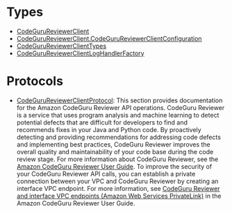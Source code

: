 # Types

  - [CodeGuruReviewerClient](/aws-sdk-swift/reference/0.x/AWSCodeGuruReviewer/CodeGuruReviewerClient)
  - [CodeGuruReviewerClient.CodeGuruReviewerClientConfiguration](/aws-sdk-swift/reference/0.x/AWSCodeGuruReviewer/CodeGuruReviewerClient_CodeGuruReviewerClientConfiguration)
  - [CodeGuruReviewerClientTypes](/aws-sdk-swift/reference/0.x/AWSCodeGuruReviewer/CodeGuruReviewerClientTypes)
  - [CodeGuruReviewerClientLogHandlerFactory](/aws-sdk-swift/reference/0.x/AWSCodeGuruReviewer/CodeGuruReviewerClientLogHandlerFactory)

# Protocols

  - [CodeGuruReviewerClientProtocol](/aws-sdk-swift/reference/0.x/AWSCodeGuruReviewer/CodeGuruReviewerClientProtocol):
    This section provides documentation for the Amazon CodeGuru Reviewer API operations. CodeGuru Reviewer is a service that uses program analysis and machine learning to detect potential defects that are difficult for developers to find and recommends fixes in your Java and Python code. By proactively detecting and providing recommendations for addressing code defects and implementing best practices, CodeGuru Reviewer improves the overall quality and maintainability of your code base during the code review stage. For more information about CodeGuru Reviewer, see the [Amazon CodeGuru Reviewer User Guide](https://docs.aws.amazon.com/codeguru/latest/reviewer-ug/welcome.html). To improve the security of your CodeGuru Reviewer API calls, you can establish a private connection between your VPC and CodeGuru Reviewer by creating an interface VPC endpoint. For more information, see [CodeGuru Reviewer and interface VPC endpoints (Amazon Web Services PrivateLink)](https://docs.aws.amazon.com/codeguru/latest/reviewer-ug/vpc-interface-endpoints.html) in the Amazon CodeGuru Reviewer User Guide.
